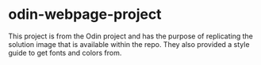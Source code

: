 # odin-webpage-project

This project is from the Odin project and has the purpose of replicating the solution image that is available within the repo. They also provided a style guide to get fonts and colors from.
